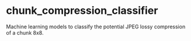 # chunk_compression_classifier
Machine learning models to classify the potential JPEG lossy compression of a chunk 8x8.
